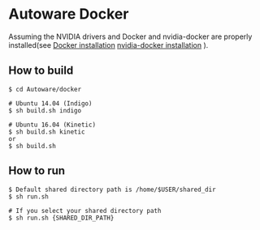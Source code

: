 # Autoware Docker
Assuming the NVIDIA drivers and Docker and nvidia-docker are properly installed(see [Docker installation](https://docs.docker.com/engine/installation/linux/docker-ce/ubuntu/) [nvidia-docker installation](https://github.com/NVIDIA/nvidia-docker) ).

## How to build
```
$ cd Autoware/docker

# Ubuntu 14.04 (Indigo)
$ sh build.sh indigo

# Ubuntu 16.04 (Kinetic)
$ sh build.sh kinetic
or
$ sh build.sh
```

## How to run
```
$ Default shared directory path is /home/$USER/shared_dir
$ sh run.sh

# If you select your shared directory path
$ sh run.sh {SHARED_DIR_PATH}
```
